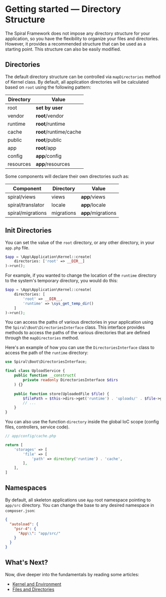 # Getting started — Directory Structure

The Spiral Framework does not impose any directory structure for your application, so you have the flexibility to
organize your files and directories. However, it provides a recommended structure that can be used as
a starting point. This structure can also be easily modified.

## Directories

The default directory structure can be controlled via `mapDirectories` method of Kernel class. By default, all
application directories will be calculated based on `root` using the following pattern:

| Directory | Value                  |
|-----------|------------------------|
| root      | **set by user**        |
| vendor    | **root**/vendor        |
| runtime   | **root**/runtime       |
| cache     | **root**/runtime/cache |
| public    | **root**/public        |
| app       | **root**/app           |
| config    | **app**/config         |
| resources | **app**/resources      |

Some components will declare their own directories such as:

| Component         | Directory  | Value              |
|-------------------|------------|--------------------|
| spiral/views      | views      | **app**/views      |
| spiral/translator | locale     | **app**/locale     |
| spiral/migrations | migrations | **app**/migrations |

## Init Directories

You can set the value of the `root` directory, or any other directory, in your `app.php` file.

```php
$app = \App\Application\Kernel::create(
    directories: ['root' => __DIR__]
)->run();
```

For example, if you wanted to change the location of the `runtime` directory to the system's temporary directory, you
would do this:

```php
$app = \App\Application\Kernel::create(
    directories: [
        'root' => __DIR__, 
        'runtime' => \sys_get_temp_dir()
    ]
)->run();
```

You can access the paths of various directories in your application using the `Spiral\Boot\DirectoriesInterface` class.
This interface provides methods to access the paths of the various directories that are defined through
the `mapDirectories` method.

Here's an example of how you can use the `DirectoriesInterface` class to access the path of the `runtime` directory:

```php
use Spiral\Boot\DirectoriesInterface;

final class UploadService {
    public function __construct(
        private readonly DirectoriesInterface $dirs
    ) {}
    
    public function store(UploadedFile $file) {
        $filePath = $this->dirs->get('runtime') . 'uploads/' . $file->getFilename();
        // ...
    }
}
```

You can also use the function `directory` inside the global IoC scope (config files, controllers, service code).

```php
// app/config/cache.php

return [
    'storages' => [
        'file' => [
            'path' => directory('runtime') . 'cache',
        ],   
    ],
]
```

## Namespaces

By default, all skeleton applications use `App` root namespace pointing to `app/src` directory. You can change the base
to any desired namespace in `composer.json`:

```json
{
  "autoload": {
    "psr-4": {
      "App\\": "app/src/"
    }
  }
}
```

## What's Next?

Now, dive deeper into the fundamentals by reading some articles:

* [Kernel and Environment](../framework/kernel.md)
* [Files and Directories](../basics/files.md)